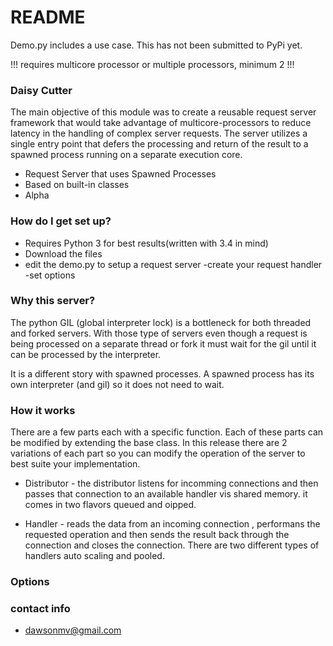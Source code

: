 # README #

Demo.py includes a use case.  This has not been submitted to PyPi yet.


!!! requires multicore processor or multiple processors, minimum 2 !!!


### Daisy Cutter ###

The main objective of this module was to create a reusable request server framework that would take advantage of multicore-processors to reduce latency in the handling of complex server requests. The server utilizes a single entry point that defers the processing and return of the result to a spawned process running on a separate execution core. 

* Request Server that uses Spawned Processes
* Based on built-in classes
* Alpha


### How do I get set up? ###

* Requires Python 3 for best results(written with 3.4 in mind)
* Download the files
* edit the demo.py to setup a request server
   -create your request handler
   -set options


### Why this server? ###

The python GIL (global interpreter lock) is a bottleneck for both threaded and forked servers. With those type of servers even though a request is being processed on a separate thread or fork it must wait for the gil until it can be processed by the interpreter.  

It is a different story with spawned processes. A spawned process has its own interpreter (and gil) so it does not need to wait.


### How it works ###

There are a few parts each with a specific function. Each of these parts can be modified by extending the base class. In this release there are 2 variations of each part so you can modify the operation of the server to best suite your implementation.

* Distributor - the distributor listens for incomming connections and then passes that connection to an available handler vis shared memory. it comes in two flavors queued and oipped.

* Handler - reads the data from an incoming connection , performans the requested operation and then sends the result back through the connection and closes the connection. There are two different types of handlers auto scaling and pooled.


### Options ###



### contact info ###
* dawsonmv@gmail.com